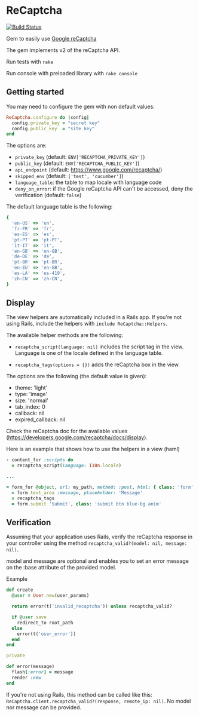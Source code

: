 # ReCaptcha

[![Build Status](https://travis-ci.org/textmaster/re_captcha.svg?branch=master)](https://travis-ci.org/textmaster/re_captcha)

Gem to easily use [Google reCaptcha](https://www.google.com/recaptcha/)

The gem implements v2 of the reCaptcha API.

Run tests with ``` rake ```

Run console with preloaded library with ``` rake console ```

## Getting started

You may need to configure the gem with non default values:

```ruby
ReCaptcha.configure do |config|
  config.private_key = "secret key"
  config.public_key  = "site key"
end

```

The options are:
- `private_key` (default: `ENV['RECAPTCHA_PRIVATE_KEY']`)
- `public_key` (default: `ENV['RECAPTCHA_PUBLIC_KEY']`)
- `api_endpoint` (default: https://www.google.com/recaptcha/)
- `skipped_env` (default: `['test', 'cucumber']`)
- `language_table`: the table to map locale with language code
- `deny_on_error`: if the Google reCaptcha API can't be accessed, deny the verification (default: `false`)

The default language table is the following:

```ruby
{
  'en-US' => 'en',
  'fr-FR' => 'fr',
  'es-ES' => 'es',
  'pt-PT' => 'pt-PT',
  'it-IT' => 'it',
  'en-GB' => 'en-GB',
  'de-DE' => 'de',
  'pt-BR' => 'pt-BR',
  'en-EU' => 'en-GB',
  'es-LA' => 'es-419',
  'zh-CN' => 'zh-CN',
}
```

## Display

The view helpers are automatically included in a Rails app.  If you're not using Rails, include the helpers with ```include ReCaptcha::Helpers```.

The available helper methods are the following:

- ```recaptcha_script(language: nil)``` includes the script tag in the view.  Language is one of the locale defined in the language table.

- ```recaptcha_tags(options = {})``` adds the reCaptcha box in the view.

The options are the following (the default value is given):
- theme: 'light'
- type: 'image'
- size: 'normal'
- tab_index: 0
- callback: nil
- expired_callback: nil

Check the reCaptcha doc for the available values (https://developers.google.com/recaptcha/docs/display).

Here is an example that shows how to use the helpers in a view (haml)
```ruby
- content_for :scripts do
  = recaptcha_script(language: I18n.locale)

...

= form_for @object, url: my_path, method: :post, html: { class: 'form' } do |form|
  = form.text_area :message, placeholder: 'Message'
  = recaptcha_tags
  = form.submit 'Submit', class: 'submit btn blue-bg anim'
```

## Verification

Assuming that your application uses Rails, verify the reCaptcha response in your controller using the method ```recaptcha_valid?(model: nil, message: nil)```.

model and message are optional and enables you to set an error message on the :base attribute of the provided model.

Example
```ruby
def create
  @user = User.new(user_params)

  return error(t('invalid_recaptcha')) unless recaptcha_valid?

  if @user.save
    redirect_to root_path
  else
    error(t('user_error'))
  end
end

private

def error(message)
  flash[:error] = message
  render :new
end
```

If you're not using Rails, this method can be called like this: ```ReCaptcha.client.recaptcha_valid?(response, remote_ip: nil)```.  No model nor message can be provided.
